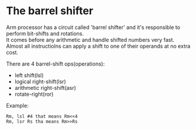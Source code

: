# The barrel shifter

Arm processor has a circuit called 'barrel shifter' and it's responsible to perform bit-shifts and rotations.  
It comes before any arithmetic and handle shifted numbers very fast. Almost all instructiolns can apply a shift to one of their 
operands at no extra cost.

There are 4 barrel-shift ops(operations):
- left shift(lsl)
- logical right-shift(lsr)
- arithmetic right-shift(asr)
- rotate-right(ror)

Example:
  ```
  Rm, lsl #4 that means Rm<<4
  Rm, lsr Rs tha means Rm>>Rs
  ```
